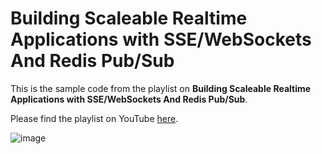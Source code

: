 # Building Scaleable Realtime Applications with SSE/WebSockets And Redis Pub/Sub
This is the sample code from the playlist on **Building Scaleable Realtime Applications with SSE/WebSockets And Redis Pub/Sub**.

Please find the playlist on YouTube [here](https://www.youtube.com/playlist?list=PLZbj6s7meYk-smfZRdHt9PwtrGid0PL2k).


![image](https://github.com/mAlaliSy/realtime-apps-sse-redis/assets/14933812/cefe1fb1-bfac-4aa6-ab19-8857cbc2b50e)
